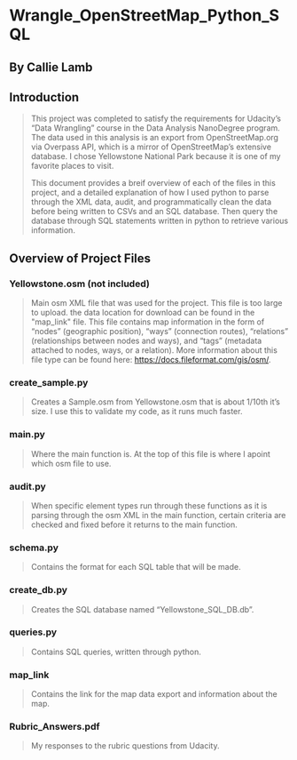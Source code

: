 # Wrangle_OpenStreetMap_Python_SQL 
## By Callie Lamb

## Introduction

>This project was completed to satisfy the requirements for Udacity’s “Data Wrangling” course in the Data Analysis NanoDegree program. The data used in this analysis is an export from OpenStreetMap.org via Overpass API, which is a mirror of OpenStreetMap’s extensive database. I chose Yellowstone National Park because it is one of my favorite places to visit.
>
>This document provides a breif overview of each of the files in this project, and a detailed explanation of how I used python to parse through the XML data, audit, and programmatically clean the data before being written to CSVs and an SQL database. Then query the database through SQL statements written in python to retrieve various information.

## Overview of Project Files 

### Yellowstone.osm	(not included)
>Main osm XML file that was used for the project. This file is too large to upload. the data location for download can be found in the "map_link" file. This file contains map information in the form of “nodes” (geographic position), “ways” (connection routes), “relations” (relationships between nodes and ways), and “tags” (metadata attached to nodes, ways, or a relation). More information about this file type can be found here: https://docs.fileformat.com/gis/osm/.

### create_sample.py
>Creates a Sample.osm from Yellowstone.osm that is about 1/10th it’s size. I use this to validate my code, as it runs much faster. 

### main.py
>Where the main function is. At the top of this file is where I apoint which osm file to use.

### audit.py
>When specific element types run through these functions as it is parsing through the osm XML in the main function, certain criteria are checked and fixed before it returns to the main function.

### schema.py
>Contains the format for each SQL table that will be made. 

### create_db.py
>Creates the SQL database named “Yellowstone_SQL_DB.db”.

### queries.py
>Contains SQL queries, written through python. 

### map_link
>Contains the link for the map data export and information about the map.

### Rubric_Answers.pdf
>My responses to the rubric questions from Udacity.
